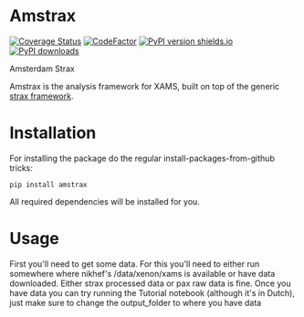 # Amstrax
[![Coverage Status](https://coveralls.io/repos/github/XAMS-nikhef/amstrax/badge.svg?branch=master)](https://coveralls.io/github/XAMS-nikhef/amstrax?branch=master)
[![CodeFactor](https://www.codefactor.io/repository/github/xams-nikhef/amstrax/badge)](https://www.codefactor.io/repository/github/xams-nikhef/amstrax)
[![PyPI version shields.io](https://img.shields.io/pypi/v/amstrax.svg)](https://pypi.python.org/pypi/amstrax/)
[![PyPI downloads](https://img.shields.io/pypi/dm/amstrax.svg)](https://pypistats.org/packages/amstrax)

Amsterdam Strax

Amstrax is the analysis framework for XAMS, built on top of the generic [strax framework](https://github.com/AxFoundation/strax). 

# Installation
For installing the package do the regular install-packages-from-github tricks:
```
pip install amstrax
```
All required dependencies will be installed for you.

# Usage
First you'll need to get some data. For this you'll need to either run somewhere where nikhef's /data/xenon/xams is available or have data downloaded.
Either strax processed data or pax raw data is fine.
Once you have data you can try running the Tutorial notebook (although it's in Dutch), just make sure to change the output_folder to where you have data
